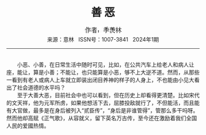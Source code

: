 # <center>善 恶</center>

<div align=center><img src="https://raw.githubusercontent.com/leaguecn/magazines/main/img_authors/%25d7%25f7%25d5%25df%25a3%25ba%25bc%25be%25cf%25db%25c1%25d6.jpg"></div>

<center>来源：意林   ISSN号：1007-3841   2024年1期</center>

* * *

<br>　　小恶、小善，在日常生活中随时可见，比如，在公共汽车上给老人和病人让座，能让，算是小善；不能让，也只能算是小恶，够不上大逆不道。然而，从那些一看到有老人或病人上车就立即装出闭目养神的样子的人身上，不也能由小见大看出了社会道德的水平吗？  
　　至于大善大恶，目前社会中也可以看到，但在历史上却看得更清楚。比如宋代的文天祥，他为元军所虏，如果他想活下去，屈膝投敌就行了，不但能活，而且能有大官做，最多是在身后被列入“贰臣传”，“身后是非谁管得”，管那么多干吗呀。然而他却高赋《正气歌》，从容就义，留下英名万古传，至今还在激励着我们全国人民的爱國热情。
